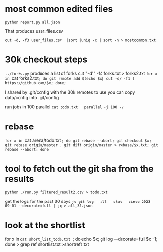
# most common edited files

```
python report.py all.json 
```

That produces user_files.csv

```
cut -d, -f3 user_files.csv  |sort |uniq -c | sort -n > mostcommon.txt

```



# 30k checkout steps

`../forks.py` produces a list of forks
cut "-d'" -f4 forks.txt > forks2.txt
`for x in `cat forks2.txt`; do git remote add $(echo $x| cut -d/ -f1 ) https://github.com/$x; done; `

I shared by .git/config with the 30k remotes
to use you can copy data/config into .git/config 


run jobs in 100 parallel
`cat todo.txt | parallel -j 100 -v`


# rebase 
`for x in `cat arena/todo.txt `; do git rebase --abort; git checkout $x; git rebase origin/master ; git diff origin/master > rebase/$x.txt; git rebase --abort; done`


# tool to fetch out the git sha from the results

`python ./run.py filtered_result2.csv > todo.txt`

get the logs for the past 30 days
`jc git log --all --stat --since 2023-09-01 --decorate=full | jq > all_30.json`


# look at the shortlist
for x in `cat short_list_todo.txt `; do echo $x; git log --decorate=full $x -1; done > 
grep ref shortlist.txt  >shortrefs.txt

